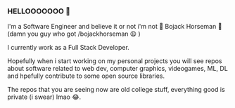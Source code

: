 ### HELLOOOOOOO 🐴

I'm a Software Engineer and believe it or not i'm not 🌠  Bojack Horseman 🌠 (damn you guy who got /bojackhorseman 😩 )

I currently work as a Full Stack Developer. 

Hopefully when i start working on my personal projects you will see repos about software related to web dev, computer graphics, videogames, ML, DL and hpefully contribute to some open source libraries.

The repos that you are seeing now are old college stuff, everything good is private (i swear) lmao 😂.


<!--
**bojackhorseman0309/bojackHorseman0309** is a ✨ _special_ ✨ repository because its `README.md` (this file) appears on your GitHub profile.

Here are some ideas to get you started:

- 🔭 I’m currently working on ...
- 🌱 I’m currently learning ...
- 👯 I’m looking to collaborate on ...
- 🤔 I’m looking for help with ...
- 💬 Ask me about ...
- 📫 How to reach me: ...
- 😄 Pronouns: ...
- ⚡ Fun fact: ...
-->
